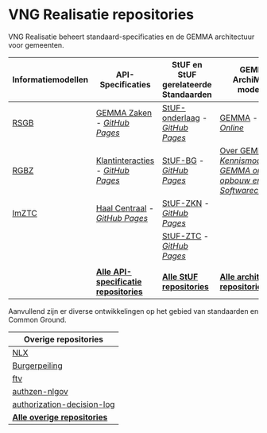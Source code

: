 # VNG Realisatie repositories

VNG Realisatie beheert standaard-specificaties en de GEMMA architectuur voor gemeenten.

| Informatiemodellen | API-Specificaties| StUF en StUF gerelateerde Standaarden | GEMMA ArchiMate-modellen |
| --- | --- | --- | --- |
| [RSGB](https://github.com/VNG-Realisatie/RSGB) | [GEMMA Zaken](https://github.com/VNG-Realisatie/gemma-zaken) - [_GitHub Pages_](https://vng-realisatie.github.io/gemma-zaken) | [StUF-onderlaag](https://github.com/VNG-Realisatie/StUF-onderlaag) - [_GitHub Pages_](https://vng-realisatie.github.io/StUF-onderlaag) | [GEMMA](https://github.com/VNG-Realisatie/GEMMA-Archi-repository) - [_GEMMA Online_](https://gemmaonline.nl/) |
| [RGBZ](https://github.com/VNG-Realisatie/RGBZ) | [Klantinteracties](https://github.com/VNG-Realisatie/klantinteracties) - [_GitHub Pages_](https://vng-realisatie.github.io/klantinteracties/) | [StUF-BG](https://github.com/VNG-Realisatie/StUF-BG) - [_GitHub Pages_](https://vng-realisatie.github.io/StUF-BG) | [Over GEMMA](https://github.com/VNG-Realisatie/Over-GEMMA-Archi-repository) - [_Kennismodel, GEMMA online opbouw en Softwarecatalogus_](https://gemmaonline.nl/index.php/ArchiMate_modelleren)|
| [ImZTC](https://github.com/VNG-Realisatie/ImZTC) | [Haal Centraal](https://github.com/VNG-Realisatie/Haal-Centraal/) - [_GitHub Pages_](https://vng-realisatie.github.io/Haal-Centraal/) | [StUF-ZKN](https://github.com/VNG-Realisatie/StUF-ZKN) - [_GitHub Pages_](https://vng-realisatie.github.io/StUF-ZKN) |  |
| |  | [StUF-ZTC](https://github.com/VNG-Realisatie/StUF-ZTC) - [_GitHub Pages_](https://vng-realisatie.github.io/StUF-ZTC) |  |
|  |  |  |
| | **[Alle API-specificatie repositories](https://github.com/VNG-Realisatie?q=org%3AVNG-Realisatie+archived%3Afalse+topic%3Aapi-specification&type=repositories)** | **[Alle StUF repositories](https://github.com/VNG-Realisatie?q=org%3AVNG-Realisatie+archived%3Afalse+topic%3Astuf&type=repositories)** | **[Alle architectuur repositories](https://github.com/VNG-Realisatie?q=org%3AVNG-Realisatie+archived%3Afalse+topic%3Aarchimate&type=repositories)** |

Aanvullend zijn er diverse ontwikkelingen op het gebied van standaarden en Common Ground.

| Overige repositories |
| --- |
| [NLX](https://github.com/VNG-Realisatie/nlx) | 
| [Burgerpeiling](https://github.com/VNG-Realisatie/Burgerpeiling) |
| [ftv](https://github.com/VNG-Realisatie/ftv) |
| [authzen-nlgov](https://github.com/VNG-Realisatie/authzen-nlgov) |
| [authorization-decision-log](https://github.com/VNG-Realisatie/authorization-decision-log) |
| **[Alle overige repositories](https://github.com/VNG-Realisatie?q=org%3AVNG-Realisatie+archived%3Afalse+-topic%3Aapi-specification+-topic%3Aarchimate+-topic%3Astuf&type=repositories)** |
